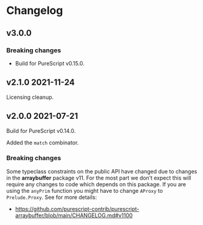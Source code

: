# Changelog

## v3.0.0

### Breaking changes

- Build for PureScript v0.15.0.

## v2.1.0 2021-11-24

Licensing cleanup.

## v2.0.0 2021-07-21

Build for PureScript v0.14.0.

Added the `match` combinator.

### Breaking changes

Some typeclass constraints on the public API have changed due to changes
in the __arraybuffer__ package v11. For the most part we don’t expect
this will require any changes to code which depends on this package. If
you are using the `anyPrim` function you might have to change `AProxy` to
`Prelude.Proxy`. See for more details:

* https://github.com/purescript-contrib/purescript-arraybuffer/blob/main/CHANGELOG.md#v1100

